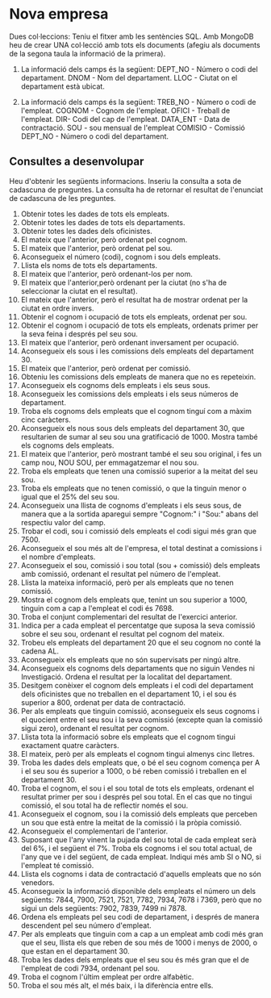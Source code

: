 # Nova empresa
Dues col·leccions: Teniu el fitxer amb les sentències SQL. Amb MongoDB heu de crear UNA col·lecció amb tots els documents (afegiu als documents de la segona taula la informació de la primera).

1) La informació dels camps és la següent:
  DEPT_NO - Número o codi del departament.
  DNOM - Nom del departament.
  LLOC - Ciutat on el departament està ubicat.

2) La informació dels camps és la següent:
  TREB_NO - Número o codi de l'empleat.
  COGNOM - Cognom de l'empleat.
  OFICI - Treball de l'empleat.
  DIR- Codi del cap de l'empleat.
  DATA_ENT - Data de contractació.
  SOU - sou mensual de l'empleat
  COMISIO - Comissió
  DEPT_NO - Número o codi del departament.

## Consultes a desenvolupar
Heu d'obtenir les següents informacions. Inseriu la consulta a sota de cadascuna de preguntes. La consulta ha de retornar el resultat de l'enunciat de cadascuna de les preguntes.

1. Obtenir totes les dades de tots els empleats.
2. Obtenir totes les dades de tots els departaments.
3. Obtenir totes les dades dels oficinistes.
4. El mateix que l'anterior, però ordenat pel cognom.
5. El mateix que l'anterior, però ordenat pel sou.
6. Aconsegueix el número (codi), cognom i sou dels empleats.
7. Llista els noms de tots els departaments.
8. El mateix que l'anterior, però ordenant-los per nom.
9. El mateix que l'anterior,però ordenant per la ciutat (no s'ha de seleccionar la ciutat en el resultat).
10. El mateix que l'anterior, però el resultat ha de mostrar ordenat per la ciutat en ordre invers.
11. Obtenir el cognom i ocupació de tots els empleats, ordenat per sou.
12. Obtenir el cognom i ocupació de tots els empleats, ordenats primer per la seva feina i després pel seu sou.
13. El mateix que l'anterior, però ordenant inversament per ocupació.
14. Aconsegueix els sous i les comissions dels empleats del departament 30.
15. El mateix que l'anterior, però ordenat per comissió.
16. Obteniu les comissions dels empleats de manera que no es repeteixin.
17. Aconsegueix els cognoms dels empleats i els seus sous.
18. Aconsegueix les comissions dels empleats i els seus números de departament.
19. Troba els cognoms dels empleats que el cognom tinguí com a màxim cinc caràcters.
20. Aconsegueix els nous sous dels empleats del departament 30, que resultarien de sumar al seu sou una gratificació de 1000. Mostra també els cognoms dels empleats.
21. El mateix que l'anterior, però mostrant també el seu sou original, i fes un camp nou, NOU SOU, per emmagatzemar el nou sou.
22. Troba els empleats que tenen una comissió superior a la meitat del seu sou.
23. Troba els empleats que no tenen comissió, o que la tinguin menor o igual que el 25% del seu sou.
24. Aconsegueix una llista de cognoms d'empleats i els seus sous, de manera que a la sortida aparegui sempre "Cognom:" i "Sou:" abans del respectiu valor del camp.
25. Trobar el codi, sou i comissió dels empleats el codi sigui més gran que 7500.
26. Aconsegueix el sou més alt de l'empresa, el total destinat a comissions i el nombre d'empleats.
27. Aconsegueix el sou, comissió i sou total (sou + comissió) dels empleats amb comissió, ordenant el resultat pel número de l'empleat.
28. Llista la mateixa informació, però per als empleats que no tenen comissió.
29. Mostra el cognom dels empleats que, tenint un sou superior a 1000, tinguin com a cap a l'empleat el codi és 7698.
30. Troba el conjunt complementari del resultat de l'exercici anterior.
31. Indica per a cada empleat el percentatge que suposa la seva comissió sobre el seu sou, ordenant el resultat pel cognom del mateix.
32. Trobeu els empleats del departament 20 que el seu cognom no conté la cadena AL.
33. Aconsegueix els empleats que no són supervisats per ningú altre.
34. Aconsegueix els cognoms dels departaments que no siguin Vendes ni Investigació. Ordena el resultat per la localitat del departament.
35. Desitgem conèixer el cognom dels empleats i el codi del departament dels oficinistes que no treballen en el departament 10, i el sou és superior a 800, ordenat per data de contractació.
36. Per als empleats que tinguin comissió, aconsegueix els seus cognoms i el quocient entre el seu sou i la seva comissió (excepte quan la comissió sigui zero), ordenant el resultat per cognom.
37. Llista tota la informació sobre els empleats que el cognom tingui exactament quatre caràcters.
38. El mateix, però per als empleats el cognom tingui almenys cinc lletres.
39. Troba les dades dels empleats que, o bé el seu cognom comença per A i el seu sou és superior a 1000, o bé reben comissió i treballen en el departament 30.
40. Troba el cognom, el sou i el sou total de tots els empleats, ordenant el resultat primer per sou i després pel sou total. En el cas que no tingui comissió, el sou total ha de reflectir només el sou.
41. Aconsegueix el cognom, sou i la comissió dels empleats que perceben un sou que està entre la meitat de la comissió i la pròpia comissió.
42. Aconsegueix el complementari de l'anterior.
43. Suposant que l'any vinent la pujada del sou total de cada empleat serà del 6%, i el següent el 7%. Troba els cognoms i el sou total actual, de l'any que ve i del següent, de cada empleat. Indiqui més amb SI o NO, si l'empleat té comissió.
44. Llista els cognoms i data de contractació d'aquells empleats que no són venedors.
45. Aconsegueix la informació disponible dels empleats el número un dels següents: 7844, 7900, 7521, 7521, 7782, 7934, 7678 i 7369, però que no sigui un dels següents: 7902, 7839, 7499 ni 7878.
46. Ordena els empleats pel seu codi de departament, i després de manera descendent pel seu número d'empleat.
47. Per als empleats que tinguin com a cap a un empleat amb codi més gran que el seu, llista els que reben de sou més de 1000 i menys de 2000, o que estan en el departament 30.
48. Troba les dades dels empleats que el seu sou és més gran que el de l'empleat de codi 7934, ordenant pel sou.
49. Troba el cognom l'últim empleat per ordre alfabètic.
50. Troba el sou més alt, el més baix, i la diferència entre ells.
